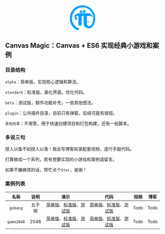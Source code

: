<p align="center"><img src="./assets/logo.png" width="84" height="84"/></p>

## Canvas Magic：Canvas + ES6 实现经典小游戏和案例

### 目录结构
`alpha`：简单版，实现核心逻辑和算法。

`standard`：标准版，美化界面，优化代码。

`beta`：测试版，额外功能补充，一些其他想法。

`plugin`：公共插件目录，目前只有弹窗，后续可能有按钮。

`其他目录`：不用管，用于快速创建项目和打包构建，还有一些脚本。

<!-- ### 项目运行
1. `npm install`
2. `npm run start`
3. 浏览器自动打开`http://localhost:1234`(默认)
4. 点击铜牌(简单版)、银牌(标准版)、金牌(测试版)打开相应版本页面
5. 修改相关文件，保存后可触发热更新自动刷新页面 -->

### 多说三句

授人以鱼不如授人以渔！我会写博客和录配套视频，逐行手敲代码。

打算做成一个系列，若有想要实现的小游戏和案例请留言。

如果不嫌麻烦的话，帮忙点个`Star`，谢谢！

### 案例列表
| 名称 | 说明 | 演示 | 代码 | 视频 | 博客 |
| :---: | :---: | :----: | :----: | :---: | :---:|
|`gobang`|五子棋|[简单版](https://gaoxiaosi.github.io/canvas-magic/alpha/gobang)、[标准版](https://gaoxiaosi.github.io/canvas-magic/standard/gobang)、[测试版](https://gaoxiaosi.github.io/canvas-magic/beta/gobang)|[简单版](https://github.com/gaoxiaosi/canvas-magic/tree/main/alpha/gobang)、[标准版](https://github.com/gaoxiaosi/canvas-magic/tree/main/standard/gobang)、[测试版](https://github.com/gaoxiaosi/canvas-magic/tree/main/beta/gobang)| Todo | Todo |
|`game2048`|2048|[简单版](https://gaoxiaosi.github.io/canvas-magic/alpha/game2048)、[标准版](https://gaoxiaosi.github.io/canvas-magic/standard/game2048)、[测试版](https://gaoxiaosi.github.io/canvas-magic/beta/game2048)|[简单版](https://github.com/gaoxiaosi/canvas-magic/tree/main/alpha/game2048)、[标准版](https://github.com/gaoxiaosi/canvas-magic/tree/main/standard/game2048)、[测试版](https://github.com/gaoxiaosi/canvas-magic/tree/main/beta/game2048)| Todo | Todo |